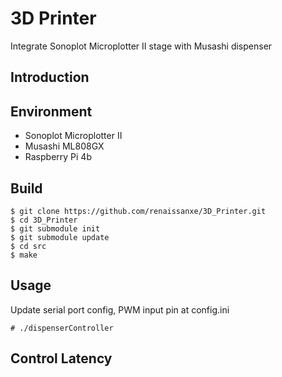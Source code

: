 # 3D Printer
Integrate Sonoplot Microplotter II stage with Musashi dispenser

Introduction
------------

Environment
-----------
* Sonoplot Microplotter II
* Musashi ML808GX
* Raspberry Pi 4b

Build
-----
``` 
$ git clone https://github.com/renaissanxe/3D_Printer.git
$ cd 3D_Printer
$ git submodule init
$ git submodule update
$ cd src
$ make
```

Usage
---
Update serial port config, PWM input pin at config.ini
```
# ./dispenserController
```

Control Latency
---------------






